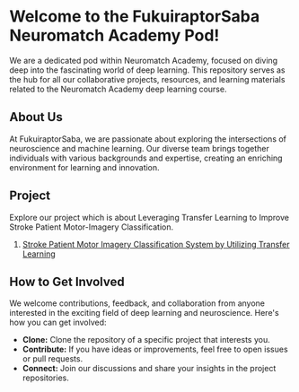 # Welcome to the FukuiraptorSaba Neuromatch Academy Pod!

We are a dedicated pod within Neuromatch Academy, focused on diving deep into the fascinating world of deep learning. This repository serves as the hub for all our collaborative projects, resources, and learning materials related to the Neuromatch Academy deep learning course.

## About Us

At FukuiraptorSaba, we are passionate about exploring the intersections of neuroscience and machine learning. Our diverse team brings together individuals with various backgrounds and expertise, creating an enriching environment for learning and innovation.

## Project

Explore our project which is about Leveraging Transfer Learning to Improve Stroke Patient Motor-Imagery Classification.

1. [Stroke Patient Motor Imagery Classification System by Utilizing Transfer Learning](https://github.com/FukuiraptorSaba/Stroke-Patient-Motor-Imagery-Classification-System-by-Utilizing-Transfer-Learning)

## How to Get Involved

We welcome contributions, feedback, and collaboration from anyone interested in the exciting field of deep learning and neuroscience. Here's how you can get involved:

- **Clone:** Clone the repository of a specific project that interests you.
- **Contribute:** If you have ideas or improvements, feel free to open issues or pull requests.
- **Connect:** Join our discussions and share your insights in the project repositories.
